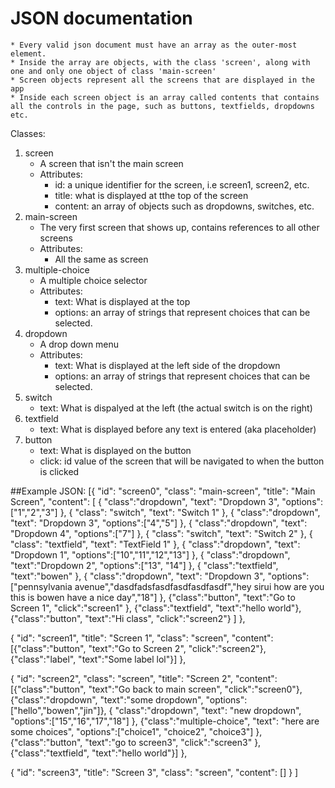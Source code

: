 # JSON documentation
    * Every valid json document must have an array as the outer-most element.
    * Inside the array are objects, with the class 'screen', along with one and only one object of class 'main-screen'
    * Screen objects represent all the screens that are displayed in the app
    * Inside each screen object is an array called contents that contains all the controls in the page, such as buttons, textfields, dropdowns etc.


Classes:
1. screen
    * A screen that isn't the main screen 
    * Attributes:
        * id: a unique identifier for the screen, i.e screen1, screen2, etc.
        * title: what is displayed at tthe top of the screen
        * content: an array of objects such as dropdowns, switches, etc.
2. main-screen
    * The very first screen that shows up, contains references to all other screens
    * Attributes:
        * All the same as screen
3. multiple-choice
    * A multiple choice selector
    * Attributes:
        * text: What is displayed at the top
        * options: an array of strings that represent choices that can be selected.
4. dropdown
    * A drop down menu
    * Attributes:
        * text: What is displayed at the left side of the dropdown
        * options: an array of strings that represent choices that can be selected.
5. switch
    * text: What is dispalyed at the left (the actual switch is on the right)
6. textfield
    * text: What is displayed before any text is entered (aka placeholder)
7. button
    * text: What is displayed on the button
    * click: id value of the screen that will be navigated to when the button is clicked

##Example JSON:
 [{
		"id": "screen0",
		"class": "main-screen",
        "title": "Main Screen",
		"content": [
                    {
                    "class":"dropdown",
                    "text": "Dropdown 3",
                    "options":["1","2","3"]
                    },
                    {
                    "class": "switch",
                    "text": "Switch 1"
                    },
                    {
                    "class":"dropdown",
                    "text": "Dropdown 3",
                    "options":["4","5"]
                    },
                    {
                    "class":"dropdown",
                    "text": "Dropdown 4",
                    "options":["7"]
                    },
                    {
                    "class": "switch",
                    "text": "Switch 2"
                    },
                    {
                    "class": "textfield",
                    "text": "TextField 1"
                    },
                    {
                    "class":"dropdown",
                    "text": "Dropdown 1",
                    "options":["10","11","12","13"]
                    },
                    {
                    "class":"dropdown",
                    "text":"Dropdown 2",
                    "options":["13", "14"]
                    },
                    {
                    "class":"textfield",
                    "text":"bowen"
                    },
                    {
                    "class":"dropdown",
                    "text": "Dropdown 3",
                    "options":["pennsylvania avenue","dasdfadsfasdfasdfasdfasdf","hey sirui how are you this is bowen have a nice day","18"]
                    },
                    {"class":"button",
                    "text":"Go to Screen 1",
                    "click":"screen1"
                    },
                    {"class":"textfield",
                    "text":"hello world"},
                    {"class":"button",
                    "text":"Hi class",
                    "click":"screen2"}
                    ]
  },
  
  {
		"id": "screen1",
        "title": "Screen 1",
		"class": "screen",
		"content": [{"class":"button", "text":"Go to Screen 2", "click":"screen2"},
                    {"class":"label", "text":"Some label lol"}]
  },
  
  {
		"id": "screen2",
		"class": "screen",
        "title": "Screen 2",
		"content": [{"class":"button", "text":"Go back to main screen", "click":"screen0"}, {"class":"dropdown", "text":"some dropdown", "options":["hello","bowen","jin"]},
                    {
                    "class":"dropdown",
                    "text": "new dropdown",
                    "options":["15","16","17","18"]
                    },
                    {"class":"multiple-choice",
                    "text": "here are some choices",
                    "options":["choice1", "choice2", "choice3"]
                    },
                    {"class":"button",
                    "text":"go to screen3",
                    "click":"screen3"
                    },
                    {"class":"textfield",
                    "text":"hello world"}]
  },
  
  {
		"id": "screen3",
        "title": "Screen 3",
		"class": "screen",
		"content": []
  }
  ]
    
